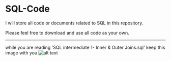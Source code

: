 # SQL-Code
I will store all code or documents related to SQL in this repository.

Please feel free to download and use all code as your own.



-----------------------------------------------------------

while you are reading 'SQL intermediate 1- Inner & Outer Joins.sql'  keep this image with you 
![alt text](https://user-images.githubusercontent.com/83397235/225597700-d37b385a-a097-4803-920d-03886f43dad8.png?raw=true)
